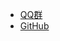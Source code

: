 * [QQ群](https://qm.qq.com/cgi-bin/qm/qr?k=Fa8BPM52YwdmkpkCH-AG5umpm6BmtrJs&jump_from=webapi&authKey=Olw6QeIKEur2LmZksiEMomg8RgqjGrqnjyhzBXlDzsd+s85fbTTPPvckQukJ3lwN)
* [GitHub](https://github.com/DongShaoNB/BedrockPlayerSupport)